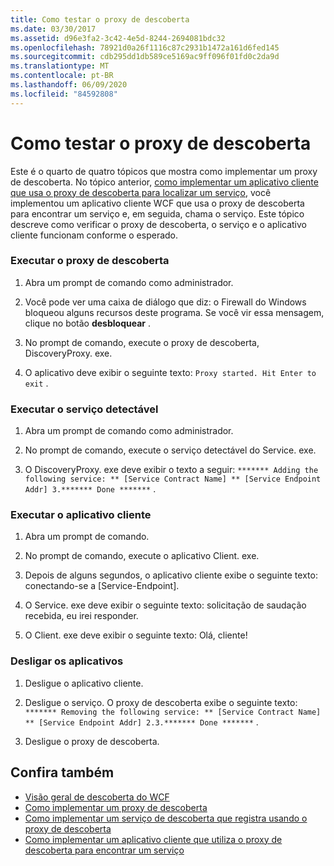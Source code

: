 ```yaml
---
title: Como testar o proxy de descoberta
ms.date: 03/30/2017
ms.assetid: d96e3fa2-3c42-4e5d-8244-2694081bdc32
ms.openlocfilehash: 78921d0a26f1116c87c2931b1472a161d6fed145
ms.sourcegitcommit: cdb295dd1db589ce5169ac9ff096f01fd0c2da9d
ms.translationtype: MT
ms.contentlocale: pt-BR
ms.lasthandoff: 06/09/2020
ms.locfileid: "84592808"
---
```

# <a name="how-to-test-the-discovery-proxy"></a>Como testar o proxy de descoberta
Este é o quarto de quatro tópicos que mostra como implementar um proxy de descoberta. No tópico anterior, [como implementar um aplicativo cliente que usa o proxy de descoberta para localizar um serviço](client-app-discovery-proxy-to-find-a-service.md), você implementou um aplicativo cliente WCF que usa o proxy de descoberta para encontrar um serviço e, em seguida, chama o serviço. Este tópico descreve como verificar o proxy de descoberta, o serviço e o aplicativo cliente funcionam conforme o esperado.  
  
### <a name="run-the-discovery-proxy"></a>Executar o proxy de descoberta  
  
1. Abra um prompt de comando como administrador.  
  
2. Você pode ver uma caixa de diálogo que diz: o Firewall do Windows bloqueou alguns recursos deste programa. Se você vir essa mensagem, clique no botão **desbloquear** .  
  
3. No prompt de comando, execute o proxy de descoberta, DiscoveryProxy. exe.  
  
4. O aplicativo deve exibir o seguinte texto: `Proxy started. Hit Enter to exit` .  
  
### <a name="run-the-discoverable-service"></a>Executar o serviço detectável  
  
1. Abra um prompt de comando como administrador.  
  
2. No prompt de comando, execute o serviço detectável do Service. exe.  
  
3. O DiscoveryProxy. exe deve exibir o texto a seguir: `******* Adding the following service: ** [Service Contract Name] ** [Service Endpoint Addr] 3.******* Done *******` .  
  
### <a name="run-the-client-application"></a>Executar o aplicativo cliente  
  
1. Abra um prompt de comando.  
  
2. No prompt de comando, execute o aplicativo Client. exe.  
  
3. Depois de alguns segundos, o aplicativo cliente exibe o seguinte texto: conectando-se a [Service-Endpoint].  
  
4. O Service. exe deve exibir o seguinte texto: solicitação de saudação recebida, eu irei responder.  
  
5. O Client. exe deve exibir o seguinte texto: Olá, cliente!  
  
### <a name="shut-down-the-applications"></a>Desligar os aplicativos  
  
1. Desligue o aplicativo cliente.  
  
2. Desligue o serviço. O proxy de descoberta exibe o seguinte texto: `******* Removing the following service: ** [Service Contract Name] ** [Service Endpoint Addr] 2.3.******* Done *******` .  
  
3. Desligue o proxy de descoberta.  
  
## <a name="see-also"></a>Confira também

- [Visão geral de descoberta do WCF](wcf-discovery-overview.md)
- [Como implementar um proxy de descoberta](how-to-implement-a-discovery-proxy.md)
- [Como implementar um serviço de descoberta que registra usando o proxy de descoberta](discoverable-service-that-registers-with-the-discovery-proxy.md)
- [Como implementar um aplicativo cliente que utiliza o proxy de descoberta para encontrar um serviço](client-app-discovery-proxy-to-find-a-service.md)
